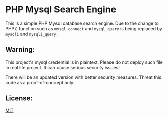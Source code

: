 # PHP Mysql Search Engine 	

This is a simple PHP Mysql database search engine. Due to the change to PHP7, function such as `mysql_connect` and `mysql_query` is being replaced by `mysqli` and `mysqli_query`. 

## Warning:

This project's mysql credential is in plaintext. Please do not deploy such file in real life project. It can cause serious security issues! 

There will be an updated version with better security measures. 
Threat this code as a proof-of-concept only. 

## License:

[MIT](LICENSE.md)
